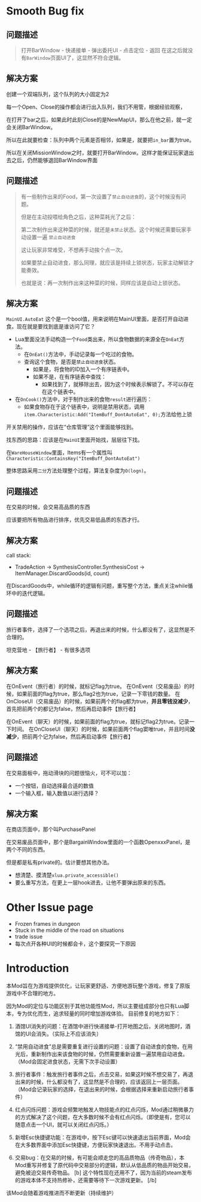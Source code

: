 # Smooth Bug fix

## 问题描述
> 打开BarWindow - 快递接单 - 弹出委托UI - 点击定位 - 返回  在这之后就没有`BarWindow`页面UI了，这显然不符合逻辑。

## 解决方案
创建一个双端队列，这个队列的大小固定为2

每一个Open、Close的操作都会进行出入队列，我们不用管，根据经验观察，

在打开了bar之后，如果此时此刻Close的是NewMapUI，那么在他之前，就一定会关闭BarWindow。

所以在此就要检查：队列中两个元素是否相邻，如果是，就要把`in_bar`置为true。

所以在关闭MissionWindow之时，就要打开BarWindow。这样才能保证玩家退出去之后，仍然能够退回BarWindow界面

## 问题描述

> 有一些制作出来的Food，第一次设置了`禁止自动进食`的，这个时候没有问题。
>
> 但是在主动投喂给角色之后，这种菜耗光了之后：
>
> 第二次制作出来这种菜的时候，就还是`未禁止`状态。这个时候还需要玩家手动设置一遍 `禁止自动进食`
>
> 这让玩家非常难受，不想再手动挨个点一次。
>
> 如果要禁止自动进食，那么同理，就应该是持续上锁状态，玩家主动解锁才能奏效。
>
> 也就是说：再一次制作出来这种菜的时候，同样应该是自动上锁状态。

## 解决方案

`MainUI.AutoEat`  这个是一个bool值，用来说明在MainUI里面，是否打开自动进食。现在就是要找到底是谁访问了它？

+ Lua里面没法手动构造一个`Food`类出来，所以食物数据的来源全在`OnEat`方法。
  + 在`OnEat()`方法中，手动记录每一个吃过的食物。
  + 查询这个食物，是否是`禁止自动进食`状态。
    + 如果是，将食物的ID加入一个有序链表中。
    + 如果不是，在有序链表中查找：
      + 如果找到了，就移除出去，因为这个时候表示解锁了。不可以存在在这个链表中。
+ 在`OnCook()`方法中，对于制作出来的食物`result`进行遍历：
  + 如果食物存在于这个链表中，说明是禁用状态，调用`item.Characteristic:Add("ItemBuff_DontAutoEat", 0);`方法给他上锁



开关禁用的操作，应该在“仓库管理”这个里面能够找到。

找东西的思路：应该是在`MainUI`里面开始找，层层往下找。

在`WareHouseWindow`里面，Items有一个属性叫`Characteristic:ContainsKey("ItemBuff_DontAutoEat")`



整体思路采用`二分`方法处理整个过程，算法复杂度为`O(logn)`。

## 问题描述
在交易的时候，会交易高品质的东西

应该要把所有物品进行排序，优先交易低品质的东西才行。

## 解决方案
call stack:
+ TradeAction -> SynthesisController.SynthesisCost -> ItemManager.DiscardGoods(id, count)

在DiscardGoods中，while循环的逻辑有问题，重写整个方法，重点关注while循环中的迭代逻辑。

## 问题描述
旅行者事件，选择了一个选项之后，再退出来的时候，什么都没有了，这显然是不合理的。

坦克营地 - 【旅行者】 - 有很多选项


## 解决方案

在OnEvent（旅行者）的时候，就标记flag为true。
在OnEvent（交易废品）的时候，如果前面的flag为true，那么flag2也为true，记录一下零钱的数量。
在OnCloseUI（交易废品）的时候，如果前两个的flag都为true，**并且零钱没减少**，首先把前两个的都记为false，然后再启动事件【旅行者】

在OnEvent（聊天）的时候，如果前面的flag为true，就标记flag2为true。记录一下时间。
在OnCloseUI（聊天）的时候，如果前面两个flag窦唯true，并且时间**没减少**，把前两个记为false，然后再启动事件【旅行者】


## 问题描述

在交易面板中，拖动滑块的问题很恼火，可不可以加：
+ 一个按钮，自动选择最合适的数值
+ 一个输入框，输入数值以进行选择？

## 解决方案
在商店页面中，那个叫PurchasePanel

在交易废品页面中，那个是BargainWindow里面的一个函数OpenxxxPanel，是两个不同的东西。

但是都是私有private的。估计要想其他办法。

+ 想清楚、摸清楚`xlua.private_accessible()`
+ 要么重写方法，在更上一层hook进去，让他不要弹出原来的东西。

# Other Issue page

+ Frozen frames in dungeon
+ Stuck in the middle of the road on situations
+ trade issue
+ 每次点开各种UI的时候都会卡，这个要探究一下原因





# Introduction

本Mod旨在为游戏提供优化，让玩家更舒适、方便地游玩整个游戏，修复了原版游戏中不合理的地方。

因为Mod的定位与功能区别于其他功能性Mod，所以主要组成部分也只有Lua脚本，专为优化而生，追求轻量的同时增加游戏体验。 目前修复的地方如下：

1. 酒馆UI消失的问题：在酒馆中进行快递接单-打开地图之后，关闭地图时，酒馆的UI会消失。（实际上不应该消失）

2. “禁用自动进食”总是需要重复进行设置的问题：设置了自动进食的食物，在用光后，重新制作出来该食物的时候，仍然需要重新设置一遍禁用自动进食。（Mod会固定进食状态，无需下次手动设置）

3. 旅行者事件：触发旅行者事件之后，点击交易，如果这时候不想交易了，再退出来的时候，什么都没有了，这显然是不合理的，应该返回上一层页面。（Mod会记录玩家的选择，在退出来的时候，会根据选择来重新启动旅行者事件）

4. 红点闪烁问题：游戏会频繁地触发人物技能点的红点闪烁，Mod通过稍微暴力的方式解决了这个问题，在大多数时候不会有红点闪烁。（即使是有，您可以随意点击一个UI，就可以关闭红点闪烁。）

5. 新增Esc快捷键功能：在游戏中，按下Esc键可以快速退出当前界面，Mod会在大多数界面中添加Esc快捷键，方便玩家快速退出。不用手动点击。

6. 交易bug：在交易的时候，有可能会顺走您的高品质物品（传奇物品），本Mod重写并修复了原代码中交易部分的逻辑，默认从低品质的物品开始交易，避免被迫交易传奇物品。 [b] 这个特性现在还用不了，因为当前的steam发布的游戏本体不支持热修补，还需要等待下一次游戏更新。 [/b]

该Mod会随着游戏推进而不断更新（持续维护）
